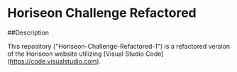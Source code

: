 # Horiseon Challenge Refactored 

##Description

This repository ("Horiseon-Challenge-Refactored-1") is a refactored version of the Horiseon website utilizing [Visual Studio Code] (https://code.visualstudio.com).
